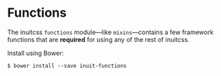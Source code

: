 # Functions

The inuitcss `functions` module—like `mixins`—contains a few framework functions
that are **required** for using any of the rest of inuitcss.

Install using Bower:

    $ bower install --save inuit-functions
